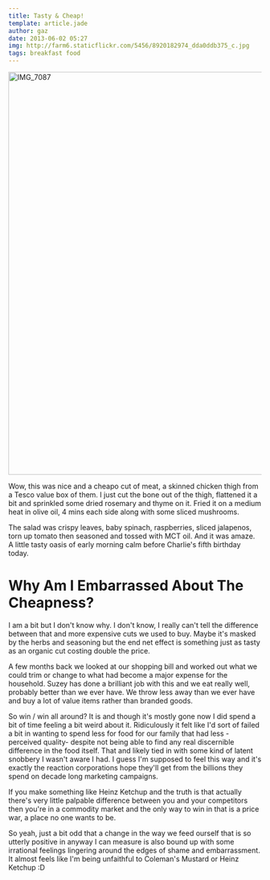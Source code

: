 ```yaml
---
title: Tasty & Cheap!
template: article.jade
author: gaz
date: 2013-06-02 05:27
img: http://farm6.staticflickr.com/5456/8920182974_dda0ddb375_c.jpg
tags: breakfast food
---
```

<div class='middle'>
<a href="http://www.flickr.com/photos/gyratory/8920182974/" title="IMG_7087 by Gyratory, on Flickr"><img src="http://farm6.staticflickr.com/5456/8920182974_dda0ddb375_c.jpg" width="533" height="800" alt="IMG_7087"></a>
</div>

Wow, this was nice and a cheapo cut of meat, a skinned chicken thigh from a Tesco value box of them. I just cut the bone out of the thigh, flattened it a bit and sprinkled some dried rosemary and thyme on it. Fried it on a medium heat in olive oil, 4 mins each side along with some sliced mushrooms.

The salad was crispy leaves, baby spinach, raspberries, sliced jalapenos, torn up tomato then seasoned and tossed with MCT oil. And it was amaze. A little tasty oasis of early morning calm before Charlie's fifth birthday today.


# Why Am I Embarrassed About The Cheapness?

I am a bit but I don't know why. I don't know, I really can't tell the difference between that and more expensive cuts we used to buy. Maybe it's masked by the herbs and seasoning but the end net effect is something just as tasty as an organic cut costing double the price.

A few months back we looked at our shopping bill and worked out what we could trim or change to what had become a major expense for the household. Suzey has done a brilliant job with this and we eat really well, probably better than we ever have. We throw less away than we ever have and buy a lot of value items rather than branded goods.

So win / win all around? It is and though it's mostly gone now I did spend a bit of time feeling a bit weird about it. Ridiculously it felt like I'd sort of failed a bit in wanting to spend less for food for our family that had less -perceived quality- despite not being able to find any real discernible difference in the food itself. That and likely tied in with some kind of latent snobbery I wasn't aware I had. I guess I'm supposed to feel this way and it's exactly the reaction corporations hope they'll get from the billions they spend on decade long marketing campaigns.

If you make something like Heinz Ketchup and the truth is that actually there's very little palpable difference between you and your competitors then you're in a commodity market and the only way to win in that is a price war, a place no one wants to be.

So yeah, just a bit odd that a change in the way we feed ourself that is so utterly positive in anyway I can measure is also bound up with some irrational feelings lingering around the edges of shame and embarrassment. It almost feels like I'm being unfaithful to Coleman's Mustard or Heinz Ketchup :D
